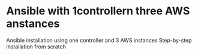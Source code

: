# Ansible with 1controllern three AWS anstances

Ansible installation using one controller and 3 AWS instances Step-by-step installation from scratch
